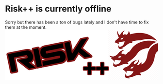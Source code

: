 <h1>Risk++ is currently offline</h1>
Sorry but there has been a ton of bugs lately and I don't have time
to fix them at the moment.
<img src="https://raw.githubusercontent.com/DaBread-os/breh/main/risk%2B%2B.png" alt="logo" width="600" hight="100">
